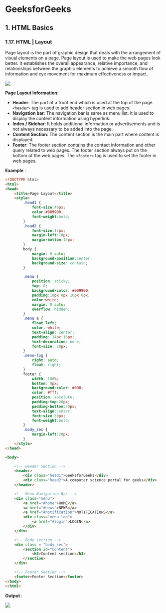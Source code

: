 # GeeksforGeeks

## 1. HTML Basics

### 1.17. HTML | Layout

Page layout is the part of graphic design that deals with the arrangement of visual elements on a page. Page layout is used to make the web pages look better. It establishes the overall appearance, relative importance, and relationships between the graphic elements to achieve a smooth flow of information and eye movement for maximum effectiveness or impact.

![](https://cdncontribute.geeksforgeeks.org/wp-content/uploads/layout.png)

**Page Layout Information**:

* **Header**: The part of a front end which is used at the top of the page. `<header>` tag is used to add header section in web pages.
* **Navigation bar**: The navigation bar is same as menu list. It is used to display the content information using hyperlink.
* **Index / Sidebar**: It holds additional information or advertisements and is not always necessary to be added into the page.
* **Content Section**: The content section is the main part where content is displayed.
* **Footer**: The footer section contains the contact information and other query related to web pages. The footer section always put on the bottom of the web pages. The `<footer>` tag is used to set the footer in web pages.

**Example** :

```html
<!DOCTYPE html>
<html>
<head>
    <title>Page Layout</title>
    <style>
        .head1 {
            font-size:40px;
            color:#009900;
            font-weight:bold;
        }
        .head2 {
            font-size:17px;
            margin-left:10px;
            margin-bottom:15px;
        }
        body {
            margin: 0 auto;
            background-position:center;
            background-size: contain;
        }

        .menu {    
            position: sticky;
            top: 0;
            background-color: #009900;
            padding:10px 0px 10px 0px;
            color:white;
            margin: 0 auto;
            overflow: hidden;
        }
        .menu a {
            float left;
            color: white;
            text-align: center;
            padding: 14px 16px;
            text-decoration: none;
            font-size: 20px;
        }
        .menu-log {
            right: auto;
            float: right;
        }
        footer {
            width: 100%;
            bottom: 0px;
            background-color: #000;
            color: #fff;
            position: absolute;
            padding-top:20px;
            padding-bottom:50px;
            text-align:center;
            font-size:30px;
            font-weight:bold;
        }
        .body_sec {
            margin-left:20px;
        }
    </style>
</head>

<body>

    <!-- Header Section -->
    <header>
        <div class="head1">GeeksforGeeks</div>
        <div class="head2">A computer science portal for geeks</div>
    </header>

    <!-- Menu Navigation Bar -->
    <div class="menu">
        <a href="#home">HOME</a>
        <a href="#news">NEWS</a>
        <a href="#notification">NOTIFICATIONS</a>
        <div class="menu-log">
            <a href="#login">LOGIN</a>
        </div>
    </div>

    <!-- Body section -->
    <div class = "body_sec">
        <section id="Content">
            <h3>Content section</h3>
        </section>
    </div>

    <!-- Footer Section -->
    <footer>Footer Section</footer>
</body>
</html>            
```

**Output** :

![](https://cdncontribute.geeksforgeeks.org/wp-content/uploads/layout1.png)
